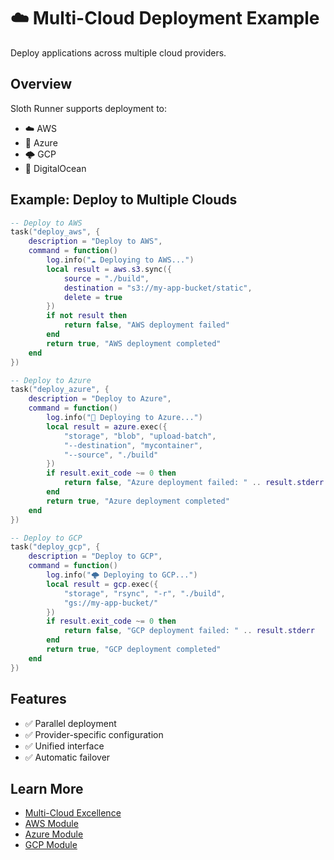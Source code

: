 # ☁️ Multi-Cloud Deployment Example

Deploy applications across multiple cloud providers.

## Overview

Sloth Runner supports deployment to:
- ☁️ AWS
- 🔷 Azure
- 🌩️ GCP
- 🌊 DigitalOcean

## Example: Deploy to Multiple Clouds

```lua
-- Deploy to AWS
task("deploy_aws", {
    description = "Deploy to AWS",
    command = function()
        log.info("☁️ Deploying to AWS...")
        local result = aws.s3.sync({
            source = "./build",
            destination = "s3://my-app-bucket/static",
            delete = true
        })
        if not result then
            return false, "AWS deployment failed"
        end
        return true, "AWS deployment completed"
    end
})

-- Deploy to Azure
task("deploy_azure", {
    description = "Deploy to Azure",
    command = function()
        log.info("🔷 Deploying to Azure...")
        local result = azure.exec({
            "storage", "blob", "upload-batch",
            "--destination", "mycontainer",
            "--source", "./build"
        })
        if result.exit_code ~= 0 then
            return false, "Azure deployment failed: " .. result.stderr
        end
        return true, "Azure deployment completed"
    end
})

-- Deploy to GCP
task("deploy_gcp", {
    description = "Deploy to GCP",
    command = function()
        log.info("🌩️ Deploying to GCP...")
        local result = gcp.exec({
            "storage", "rsync", "-r", "./build",
            "gs://my-app-bucket/"
        })
        if result.exit_code ~= 0 then
            return false, "GCP deployment failed: " .. result.stderr
        end
        return true, "GCP deployment completed"
    end
})
```

## Features

- ✅ Parallel deployment
- ✅ Provider-specific configuration
- ✅ Unified interface
- ✅ Automatic failover

## Learn More

- [Multi-Cloud Excellence](../../multi-cloud-excellence.md)
- [AWS Module](../../modules/aws.md)
- [Azure Module](../../modules/azure.md)
- [GCP Module](../../modules/gcp.md)
